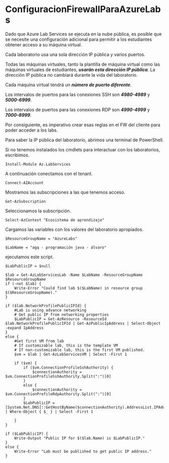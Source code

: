# ConfiguracionFirewallParaAzureLabs

Dado que Azure Lab Services se ejecuta en la nube pública, es posible que se necesite una configuración adicional para permitir a los estudiantes obtener acceso a su máquina virtual.

Cada laboratorio usa una sola dirección IP pública y varios puertos. 

Todas las máquinas virtuales, tanto la plantilla de máquina virtual como las máquinas virtuales de estudiantes, ***usarán esta dirección IP pública***. La dirección IP pública no cambiará durante la vida del laboratorio. 

Cada máquina virtual tendrá un ***número de puerto diferente***. 

Los intervalos de puertos para las conexiones SSH son ***4980-4989*** y ***5000-6999***. 

Los intervalos de puertos para las conexiones RDP son ***4990-4999*** y ***7000-8999***. 

Por consiguiente, es imperativo crear esas reglas en el FW del cliente para poder acceder a los labs.

Para saber la IP pública del laboratorio, abrimos una terminal de PowerShell.

Si no tenemos instalados los cmdlets para interactuar con los laboratorios, escribimos.
```
Install-Module Az.LabServices
```

A continuación conectamos con el tenant.
```
Connect-AZAccount
```

Mostramos las subscripciones a las que tenemos acceso.
```
Get-AzSubscription
```

Seleccionamos la subscripción.
```
Select-AzContext "Ecosistema de aprendizaje"
```
Cargamos las variables con los valores del laboratorio apropiados.
```
$ResourceGroupName = "AzureLabs"
```
```
$LabName = "agq - programación java - álvaro"
```

ejecutamos este script.
```
$LabPublicIP = $null

$lab = Get-AzLabServicesLab -Name $LabName -ResourceGroupName $ResourceGroupName
if (-not $lab) {
    Write-Error "Could find lab $($LabName) in resource group $($ResourceGroupName)."
}

if ($lab.NetworkProfilePublicIPId) {
    #Lab is using advance networking
    # Get public IP from networking properties
    $LabPublicIP = Get-AzResource -ResourceId $lab.NetworkProfilePublicIPId | Get-AzPublicIpAddress | Select-Object -expand IpAddress
}
else {
    #Get first VM from lab
    # If customizable lab, this is the template VM
    # If non-customizable lab, this is the first VM published.
    $vm = $lab | Get-AzLabServicesVM | Select -First 1

    if ($vm) {
        if ($vm.ConnectionProfileSshAuthority) {
            $connectionAuthority = $vm.ConnectionProfileSshAuthority.Split(":")[0]
        }
        else {
            $connectionAuthority = $vm.ConnectionProfileRdpAuthority.Split(":")[0]
        }
        $LabPublicIP = [System.Net.DNS]::GetHostByName($connectionAuthority).AddressList.IPAddressToString | Where-Object { $_ } | Select -First 1

    }
}

if ($LabPublicIP) {
    Write-Output "Public IP for $($lab.Name) is $LabPublicIP."
}
else {
    Write-Error "Lab must be published to get public IP address."
}
```


